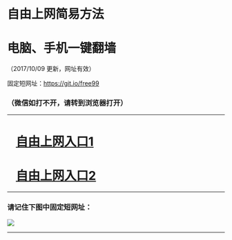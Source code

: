 ﻿# 自由上网简易方法

# 电脑、手机一键翻墙

（2017/10/09 更新，网址有效）

固定短网址：https://git.io/free99

### （微信如打不开，请转到浏览器打开）


***





# &nbsp;&nbsp; <a href="http://ft1723515641.fwq-tz-1001.info/fwqtz01.html?t=10090018078 " target="_blank">自由上网入口1</a>
# &nbsp;&nbsp; <a href="http://ft2981031665.fwq-tz-1002.info/fwqtz02.html?t=100900127431 " target="_blank">自由上网入口2</a>
***

### 请记住下图中固定短网址：

<img src="https://s3-us-west-2.amazonaws.com/fwq-1001/yjfq-20170905okok.png" /> 


***


